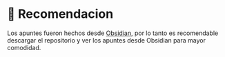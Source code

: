 # 🍁 Recomendacion

Los apuntes fueron hechos desde [Obsidian](https://obsidian.md), por lo tanto es recomendable descargar el repositorio y ver los apuntes desde Obsidian para mayor comodidad.
